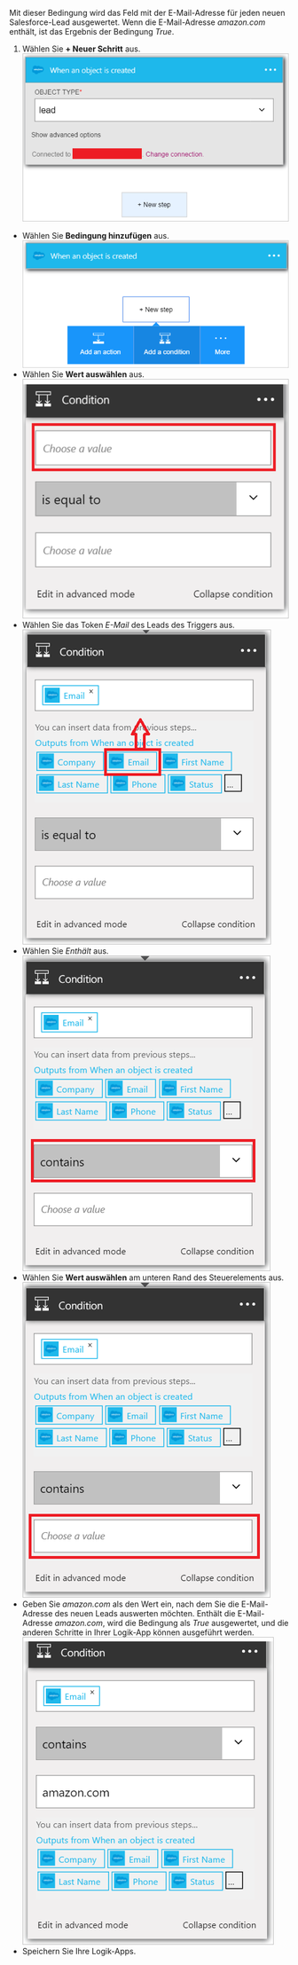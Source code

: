Mit dieser Bedingung wird das Feld mit der E-Mail-Adresse für jeden neuen Salesforce-Lead ausgewertet. Wenn die E-Mail-Adresse *amazon.com* enthält, ist das Ergebnis der Bedingung *True*.

1. Wählen Sie **+ Neuer Schritt** aus. ![Salesforce-Bedingung – Abbildung 1](./media/connectors-create-api-salesforce/condition-1.png)
- Wählen Sie **Bedingung hinzufügen** aus. ![Salesforce-Bedingung – Abbildung 2](./media/connectors-create-api-salesforce/condition-2.png)
- Wählen Sie **Wert auswählen** aus. ![Salesforce-Bedingung – Abbildung 3](./media/connectors-create-api-salesforce/condition-3.png)
- Wählen Sie das Token *E-Mail* des Leads des Triggers aus. ![Salesforce-Bedingung – Abbildung 4](./media/connectors-create-api-salesforce/condition-4.png)
- Wählen Sie *Enthält* aus. ![Salesforce-Bedingung – Abbildung 5](./media/connectors-create-api-salesforce/condition-5.png)
- Wählen Sie **Wert auswählen** am unteren Rand des Steuerelements aus. ![Salesforce-Bedingung – Abbildung 6](./media/connectors-create-api-salesforce/condition-6.png)
- Geben Sie *amazon.com* als den Wert ein, nach dem Sie die E-Mail-Adresse des neuen Leads auswerten möchten. Enthält die E-Mail-Adresse *amazon.com*, wird die Bedingung als *True* ausgewertet, und die anderen Schritte in Ihrer Logik-App können ausgeführt werden. ![Salesforce-Bedingung – Abbildung 7](./media/connectors-create-api-salesforce/condition-7.png)
- Speichern Sie Ihre Logik-Apps.

<!---HONumber=AcomDC_0727_2016-->